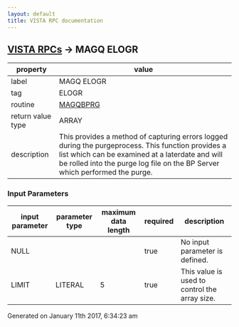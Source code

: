 ```yaml
---
layout: default
title: VISTA RPC documentation
---
```




## [VISTA RPCs](TableOfContent.md) &#8594; MAGQ ELOGR 

 property | value 
--- | --- 
 label | MAGQ ELOGR
 tag | ELOGR
 routine | [MAGQBPRG](http://code.osehra.org/dox/Routine_MAGQBPRG_source.html)
 return value type | ARRAY
 description | This provides a method of capturing errors logged during the purgeprocess.  This function provides a list which can be examined at a laterdate and will be rolled into the purge log file on the BP Server which performed the purge.

### Input Parameters

| input parameter | parameter type | maximum data length | required | description | 
| --- | --- | --- | --- | --- | 
| NULL |  |  | true | No input parameter is defined. | 
| LIMIT | LITERAL | 5 | true | This value is used to control the array size. | 




Generated on January 11th 2017, 6:34:23 am